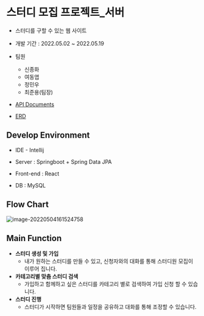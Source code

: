 # 스터디 모집 프로젝트_서버

- 스터디를 구할 수 있는 웹 사이트

- 개발 기간 : 2022.05.02 ~ 2022.05.19

- 팀원
  - 신종화
  - 여동엽
  - 정민우
  - 최준용(팀장)
- [API Documents](https://github.com/study-project-multicampus/springboot_server/wiki)
- [ERD](https://www.erdcloud.com/d/9qKnQaNNNGd7tdzLB)

## Develop Environment

- IDE - Intellij
- Server : Springboot + Spring Data JPA
- Front-end : React

- DB : MySQL



## Flow Chart

![image-20220504161524758](https://user-images.githubusercontent.com/55189658/166639055-19f8c146-4eb5-4fb8-a63b-951d5edbec47.png)



## Main Function

- **스터디 생성 및 가입**
  - 내가 원하는 스터디를 만들 수 있고, 신청자와의 대화를 통해 스터디원 모집이 이루어 집니다.
- **카테고리별 맞춤 스터디 검색**
  - 가입하고 함께하고 싶은 스터디를 카테고리 별로 검색하여 가입 신청 할 수 있습니다.
- **스터디 진행**
  - 스터디가 시작하면 팀원들과 일정을 공유하고 대화를 통해 조정할 수 있습니다.




